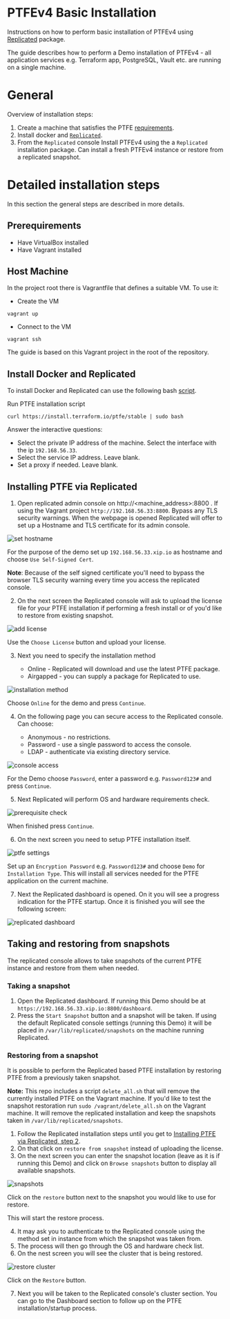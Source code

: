 # PTFEv4 Basic Installation

Instructions on how to perform basic installation of PTFEv4 using [Replicated](https://www.replicated.com/index.html) package. 

The guide describes how to perform a Demo installation of PTFEv4 - all application services e.g. Terraform app, PostgreSQL, Vault etc. are running on a single machine.

# General

Overview of installation steps:

1. Create a machine that satisfies the PTFE [requirements](https://www.terraform.io/docs/enterprise/before-installing/index.html#linux-instance).
2. Install docker and [`Replicated`](https://www.replicated.com/index.html).
3. From the `Replicated` console Install PTFEv4 using the a `Replicated` installation package. Can install a fresh PTFEv4 instance or restore from a replicated snapshot.

# Detailed installation steps

In this section the general steps are described in more details.

## Prerequirements

- Have VirtualBox installed
- Have Vagrant installed


## Host Machine

In the project root there is Vagrantfile that defines a suitable VM. To use it:

- Create the VM
```
vagrant up
```

- Connect to the VM
```
vagrant ssh
```

The guide is based on this Vagrant project in the root of the repository.

## Install Docker and Replicated

To install Docker and Replicated can use the following bash [script](https://install.terraform.io/ptfe/stable).

Run PTFE installation script
```
curl https://install.terraform.io/ptfe/stable | sudo bash
```

Answer the interactive questions:

- Select the private IP address of the machine. Select the interface with the ip `192.168.56.33`.
- Select the service IP address. Leave blank.
- Set a proxy if needed. Leave blank.

## Installing PTFE via Replicated

1. Open replicated admin console on http://<machine_address>:8800 . If using the Vagrant project `http://192.168.56.33:8800`. Bypass any TLS security warnings. When the webpage is opened Replicated will offer to set up a Hostname and TLS certificate for its admin console.

![set hostname](./screenshots/replicated-01-hostname.png)

For the purpose of the demo set up `192.168.56.33.xip.io` as hostname and choose `Use Self-Signed Cert`. 

**Note**: Because of the self signed certificate you'll need to bypass the browser TLS security warning every time you access the replicated console.

2. On the next screen the Replicated console will ask to upload the license file for your PTFE installation if performing a fresh install or of you'd like to restore from existing snapshot.

![add license](./screenshots/replicated-02-license.png)

Use the `Choose License` button and upload your license.

3. Next you need to specify the installation method

    * Online - Replicated will download and use the latest PTFE package.
    * Airgapped - you can supply a package for Replicated to use.

![installation method](./screenshots/replicated-03-installation-method.png)

Choose `Online` for the demo and press `Continue`.

4. On the following page you cаn secure access to the Replicated console. Can choose:

    * Anonymous - no restrictions.
    * Password - use a single password to access the console.
    * LDAP - authenticate via existing directory service.

![console access](./screenshots/replicated-04-console-password.png)

For the Demo choose `Password`, enter a password e.g. `Password123#` and press `Continue`.

5. Next Replicated will perform OS and hardware requirements check.

![prerequisite check](./screenshots/replicated-05-prerequisites.png)

When finished press `Continue`.

6. On the next screen you need to setup PTFE installation itself.

![ptfe settings](./screenshots/replicated-06-ptfe-settings.png)

Set up an `Encryption Password` e.g. `Password123#` and choose `Demo` for `Installation Type`. This will install all services needed for the PTFE application on the current machine.

7. Next the Replicated dashboard is opened. On it you will see a progress indication for the PTFE startup. Once it is finished you will see the following screen:

![replicated dashboard](./screenshots/replicated-07-dashboard.png)

## Taking and restoring from snapshots

The replicated console allows to take snapshots of the current PTFE instance and restore from them when needed.

### Taking a snapshot

1. Open the Replicated dashboard. If running this Demo should be at `https://192.168.56.33.xip.io:8800/dashboard`.
2. Press the `Start Snapshot` button and a snapshot will be taken. If using the default Replicated console settings (running this Demo) it will be placed in `/var/lib/replicated/snapshots` on the machine running Replicated.

### Restoring from a snapshot

It is possible to perform the Replicated based PTFE installation by restoring PTFE from a previously taken snapshot.

**Note:** This repo includes a script `delete_all.sh` that will remove the currently installed PTFE on the Vagrant machine. If you'd like to test the snapshot restoration run `sudo /vagrant/delete_all.sh` on the Vagrant machine. It will remove the replicated installation and keep the snapshots taken in `/var/lib/replicated/snapshots`.

1. Follow the Replicated installation steps until you get to [Installing PTFE via Replicated, step 2](#installing-ptfe-via-replicated). 
2. On that click on `restore from snapshot` instead of uploading the license. 
3. On the next screen you can enter the snapshot location (leave as it is if running this Demo) and click on `Browse snapshots` button to display all available snapshots.

![snapshots](./screenshots/replicated-09-restore-snapshot.png)

Click on the `restore` button next to the snapshot you would like to use for restore.

This will start the restore process. 

4. It may ask you to authenticate to the Replicated console using the method set in instance from which the snapshot was taken from.
5. The process will then go through the OS and hardware check list.
6. On the nest screen you will see the cluster that is being restored.

![restore cluster](./screenshots/replicated-10-restore-cluster.png)

Click on the `Restore` button.

7. Next you will be taken to the Replicated console's cluster section. You can go to the Dashboard section to follow up on the PTFE installation/startup process.
